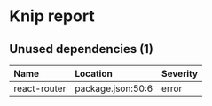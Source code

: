 # Knip report

## Unused dependencies (1)

| Name         | Location          | Severity |
| :----------- | :---------------- | :------- |
| react-router | package.json:50:6 | error    |

